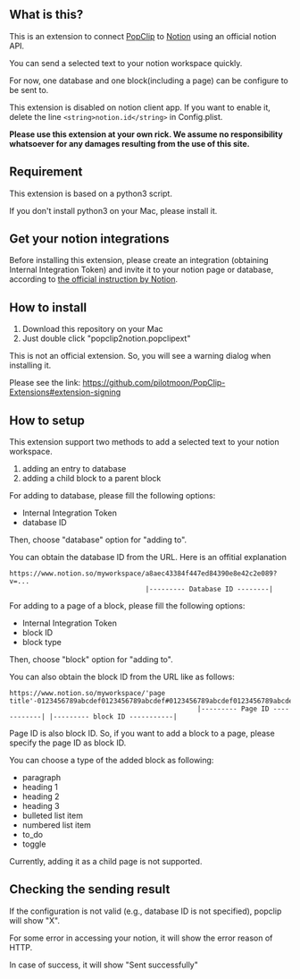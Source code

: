 ## What is this?
This is an extension to connect [PopClip](https://pilotmoon.com/popclip/) to [Notion](https://www.notion.so/product) using an official notion API.

You can send a selected text to your notion workspace quickly.

For now, one database and one block(including a page) can be configure to be sent to.

This extension is disabled on notion client app.
If you want to enable it, delete the line  `<string>notion.id</string>` in Config.plist.

**Please use this extension at your own rick. We assume no responsibility whatsoever for any damages resulting from the use of this site.**

## Requirement
This extension is based on a python3 script.

If you don't install python3 on your Mac, please install it.

## Get your notion integrations
Before installing this extension, please create an integration (obtaining Internal Integration Token)
and invite it to your notion page or database, according to [the official instruction by Notion](https://developers.notion.com/docs/getting-started).

## How to install
1. Download this repository on your Mac
2. Just double click "popclip2notion.popclipext"

This is not an official extension. So, you will see a warning dialog when installing it.

Please see the link: https://github.com/pilotmoon/PopClip-Extensions#extension-signing

## How to setup
This extension support two methods to add a selected text to your notion workspace.

1. adding an entry to database
1. adding a child block to a parent block

For adding to database, please fill the following options:
* Internal Integration Token
* database ID

Then, choose "database" option for "adding to".

You can obtain the database ID from the URL.
Here is an offitial explanation

```
https://www.notion.so/myworkspace/a8aec43384f447ed84390e8e42c2e089?v=...
                                  |--------- Database ID --------|
```

For adding to a page of a block, please fill the following options:
* Internal Integration Token
* block ID
* block type

Then, choose "block" option for "adding to".

You can also obtain the block ID from the URL like as follows:
```
https://www.notion.so/myworkspace/'page title'-0123456789abcdef0123456789abcdef#0123456789abcdef0123456789abcdef
                                               |--------- Page ID ------------| |--------- block ID -----------|
```

Page ID is also block ID.
So, if you want to add a block to a page,
please specify the page ID as block ID.

You can choose a type of the added block as following:

* paragraph
* heading 1
* heading 2
* heading 3
* bulleted list item
* numbered list item
* to_do
* toggle

Currently, adding it as a child page is not supported.

## Checking the sending result
If the configuration is not valid (e.g., database ID is not specified), popclip will show "X".

For some error in accessing your notion,
it will show the error reason of HTTP.

In case of success,
it will show "Sent successfully"